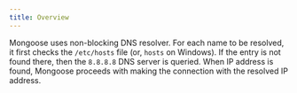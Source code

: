 ```yaml
---
title: Overview
---
```


Mongoose uses non-blocking DNS resolver. For each name to be resolved,
it first checks the `/etc/hosts` file (or, `hosts` on Windows).
If the entry is not found there, then the `8.8.8.8` DNS server is queried.
When IP address is found, Mongoose proceeds with making the connection
with the resolved IP address.
